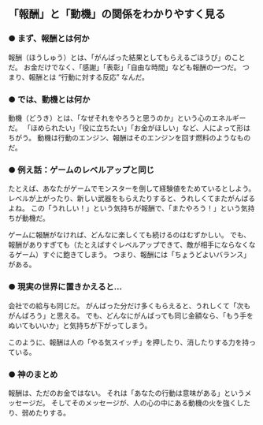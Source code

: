 ## 「報酬」と「動機」の関係をわかりやすく見る
### ● まず、報酬とは何か

報酬（ほうしゅう）とは、「がんばった結果としてもらえるごほうび」のことだ。
お金だけでなく、「感謝」「表彰」「自由な時間」なども報酬の一つだ。
つまり、報酬とは “行動に対する反応” なんだ。

### ● では、動機とは何か

動機（どうき）とは、「なぜそれをやろうと思うのか」という心のエネルギーだ。
「ほめられたい」「役に立ちたい」「お金がほしい」など、人によって形はちがう。
動機は行動のエンジン、報酬はそのエンジンを回す燃料のようなものだ。

### ● 例え話：ゲームのレベルアップと同じ

たとえば、あなたがゲームでモンスターを倒して経験値をためているとしよう。
レベルが上がったり、新しい武器をもらえたりすると、うれしくてまたがんばるよね。
この「うれしい！」という気持ちが報酬で、「またやろう！」という気持ちが動機だ。

ゲームに報酬がなければ、どんなに楽しくても続けるのはむずかしい。
でも、報酬がありすぎても（たとえばすぐレベルアップできて、敵が相手にならなくなるゲーム）すぐに飽きてしまう。
つまり、報酬には「ちょうどよいバランス」がある。

### ● 現実の世界に置きかえると…
会社での給与も同じだ。
がんばった分だけ多くもらえると、うれしくて「次もがんばろう」と思える。
でも、どんなにがんばっても同じ金額なら、「もう手をぬいてもいいか」と気持ちが下がってしまう。

このように、報酬は人の「やる気スイッチ」を押したり、消したりする力を持っている。

### ● 神のまとめ
報酬は、ただのお金ではない。
それは「あなたの行動は意味がある」というメッセージだ。
そしてそのメッセージが、人の心の中にある動機の火を強くしたり、弱めたりする。

